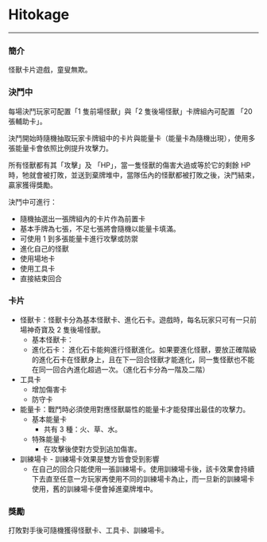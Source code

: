 # Hitokage
---
### 簡介

怪獸卡片遊戲，童叟無欺。

### 決鬥中

每場決鬥玩家可配置「1 隻前場怪獸」與「2 隻後場怪獸」卡牌組內可配置 「20 張輔助卡」。

決鬥開始時隨機抽取玩家卡牌組中的卡片與能量卡（能量卡為隨機出現），使用多張能量卡會依照比例提升攻擊力。

所有怪獸都有其「攻擊」及 「HP」，當一隻怪獸的傷害大過或等於它的剩餘 HP 時，牠就會被打敗，並送到棄牌堆中，當隊伍內的怪獸都被打敗之後，決鬥結束，贏家獲得獎勵。

決鬥中可進行：
* 隨機抽選出一張牌組內的卡片作為前置卡
* 基本手牌為七張，不足七張將會隨機以能量卡填滿。
* 可使用 1 到多張能量卡進行攻擊或防禦
* 進化自己的怪獸
* 使用場地卡
* 使用工具卡
* 直接結束回合

### 卡片

* 怪獸卡：怪獸卡分為基本怪獸卡、進化石卡。遊戲時，每名玩家只可有一只前場神奇寶及 2 隻後場怪獸。
	* 基本怪獸卡：
	* 進化石卡：
		進化石卡能夠進行怪獸進化。如果要進化怪獸，要放正確階級的進化石卡在怪獸身上，且在下一回合怪獸才能進化，同一隻怪獸也不能在同一回合內進化超過一次。（進化石卡分為一階及二階）
* 工具卡
	* 增加傷害卡
	* 防守卡
* 能量卡：戰鬥時必須使用對應怪獸屬性的能量卡才能發揮出最佳的攻擊力。
	* 基本能量卡
		* 共有 3 種：火、草、水。
	* 特殊能量卡
		* 在攻擊後使對方受到追加傷害。
* 訓練場卡 - 訓練場卡效果是雙方皆會受到影響
	* 在自己的回合只能使用一張訓練場卡。使用訓練場卡後，該卡效果會持續下去直至任意一方玩家再使用不同的訓練場卡為止，而一旦新的訓練場卡使用，舊的訓練場卡便會掉進棄牌堆中。

### 獎勵

打敗對手後可隨機獲得怪獸卡、工具卡、訓練場卡。
